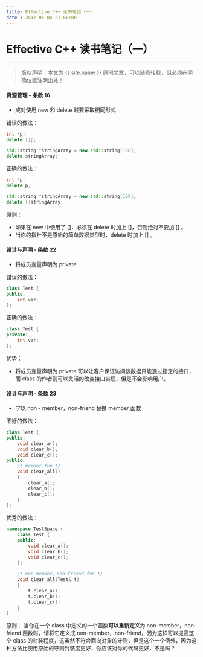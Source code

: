```yaml
---
title: Effective C++ 读书笔记（一）
date : 2017-05-04 21:00:00
---
```


# Effective C++ 读书笔记（一）
***
> 版权声明：本文为 {{ site.name }} 原创文章，可以随意转载，但必须在明确位置注明出处！ 

#### 资源管理 - 条款 16
* 成对使用 new 和 delete 时要采取相同形式

错误的做法： 

``` cpp
int *p;
delete []p;

std::string *stringArray = new std::string[100];
delete stringArray;
```

正确的做法：
``` cpp
int *p;
delete p;

std::string *stringArray = new std::string[100];
delete []stringArray;
```
原则：
* 如果在 new 中使用了 []，必须在 delete 时加上 []，否则绝对不要加 [] 。
* 当你的指针不是原始的简单数据类型时，delete 时加上 [] 。

#### 设计与声明 - 条款 22
* 将成员变量声明为 private

错误的做法：
``` cpp
class Test {
public:
	int var;
};
```
正确的做法：
``` cpp
class Test {
private:
	int var;
};
```
优势：
* 将成员变量声明为 private 可以让客户保证访问该数据只能通过指定的接口，而 class 的作者则可以灵活的改变接口实现，但是不会影响用户。


#### 设计与声明 - 条款 23
* 宁以 non - member，non-friend 替换 member 函数

不好的做法：
``` cpp
class Test {
public:
	void clear_a();
	void clear_b();
	void clear_c();
public:
	/* member fun */
	void clear_all() 
	{
		clear_a();
		clear_b();
		clear_c();
	}
};
```
优秀的做法：
``` cpp
namespace TestSpace {
	class Test {
	public:
		void clear_a();
		void clear_b();
		void clear_c();
	};
	
	/* non-member，non-friend fun */
	void clear_all(Test& t)
	{
		t.clear_a();
		t.clear_b();
		t.clear_c();
	}
}
```
原则：
当你在一个 class 中定义的一个函数**可以重新定义**为 non-member，non-friend 函数时，请将它定义成 non-member，non-friend，因为这样可以提高这个 class 的封装程度，这虽然不符合面向对象的守则，但是这个一个例外，因为这种方法比使用原始的守则封装度更好，你应该对你的代码更好，不是吗？


